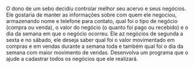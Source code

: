 O dono de um sebo decidiu
controlar melhor seu acervo e seus
negócios. Ele gostaria de manter as
informações sobre com quem ele
negociou, armazenando nome e
telefone para contato, qual foi o
tipo de negócio (compra ou
venda), o valor do negócio (o
quanto foi pago ou recebido) e o
dia da semana em que o negócio
ocorreu.
Ele az negócios de segunda a sexta
e no sábado, ele deseja saber qual
foi o valor movimentado em
compras e em vendas durante a
semana toda e também qual foi o
dia da semana com maior
movimento de vendas.
Desenvolva um programa que o
ajude a cadastrar todos os negócios
que ele realizará.

